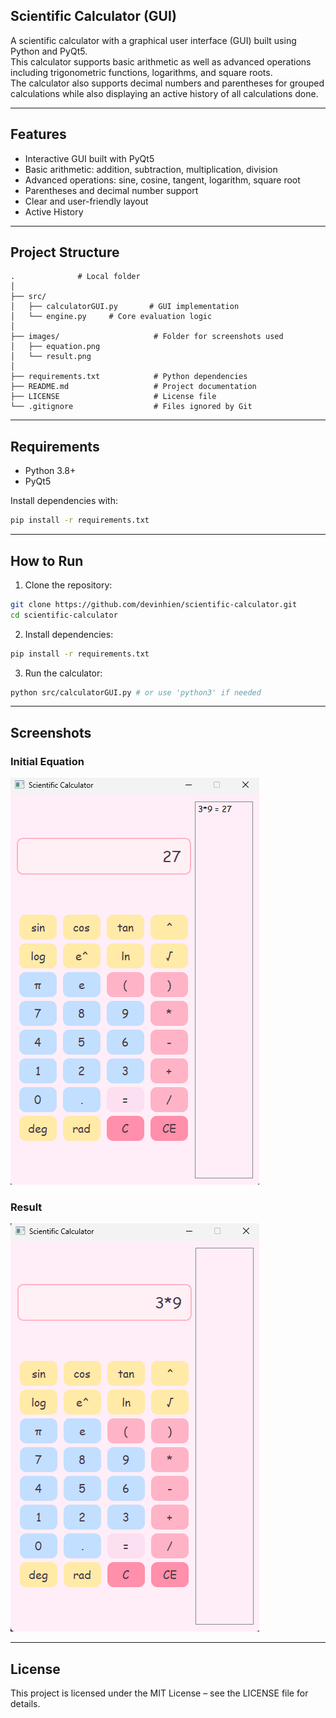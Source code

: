 ## Scientific Calculator (GUI)

A scientific calculator with a graphical user interface (GUI) built using Python and PyQt5.  
This calculator supports basic arithmetic as well as advanced operations including trigonometric functions, logarithms, and square roots.  
The calculator also supports decimal numbers and parentheses for grouped calculations while also displaying an active history of all
calculations done.

---

## Features

- Interactive GUI built with PyQt5  
- Basic arithmetic: addition, subtraction, multiplication, division  
- Advanced operations: sine, cosine, tangent, logarithm, square root  
- Parentheses and decimal number support  
- Clear and user-friendly layout 
- Active History

---

## Project Structure

```text
.              # Local folder  
│  
├── src/  
│   ├── calculatorGUI.py       # GUI implementation  
│   └── engine.py     # Core evaluation logic  
│  
├── images/                     # Folder for screenshots used 
│   ├── equation.png
│   └── result.png
│
├── requirements.txt            # Python dependencies  
├── README.md                   # Project documentation  
├── LICENSE                     # License file  
└── .gitignore                  # Files ignored by Git  
```

---

## Requirements

- Python 3.8+  
- PyQt5  

Install dependencies with:

```bash
pip install -r requirements.txt
```

---

## How to Run

1. Clone the repository:

```bash
git clone https://github.com/devinhien/scientific-calculator.git
cd scientific-calculator
```

2. Install dependencies:

```bash
pip install -r requirements.txt
```


3. Run the calculator:

```bash
python src/calculatorGUI.py # or use 'python3' if needed
```

---

## Screenshots

### Initial Equation
![Initial Equation](images/equation.png)

### Result
![Result](images/result.png)

---

## License

This project is licensed under the MIT License – see the LICENSE
file for details.

